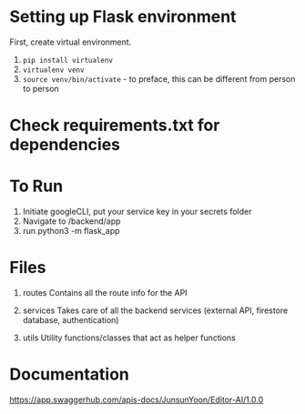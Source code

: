 # Setting up Flask environment

First, create virtual environment.
1. `pip install virtualenv`
2. `virtualenv venv`
3. `source venv/bin/activate` - to preface, this can be different from person to person

# Check requirements.txt for dependencies 

# To Run
1. Initiate googleCLI, put your service key in your secrets folder
1. Navigate to /backend/app
1. run python3 -m flask_app

# Files

1. routes
    Contains all the route info for the API

1. services
    Takes care of all the backend services (external API, firestore database, authentication)

1. utils
    Utility functions/classes that act as helper functions


# Documentation
https://app.swaggerhub.com/apis-docs/JunsunYoon/Editor-AI/1.0.0